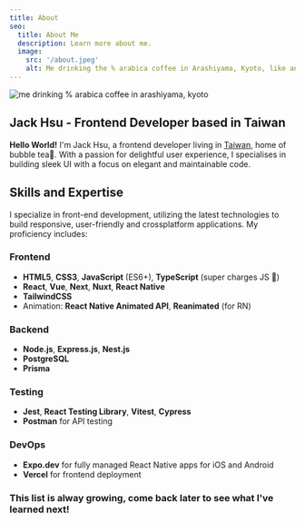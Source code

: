 ```yaml
---
title: About
seo:
  title: About Me
  description: Learn more about me.
  image:
    src: '/about.jpeg'
    alt: Me drinking the % arabica coffee in Arashiyama, Kyoto, like an influencer.
---
```


![me drinking % arabica coffee in arashiyama, kyoto](/arabica_coffee_arashiyama.jpg)

## Jack Hsu - Frontend Developer based in Taiwan

**Hello World!** I'm Jack Hsu, a frontend developer living in [Taiwan](https://en.wikipedia.org/wiki/Taiwan), home of bubble tea🧋. With a passion for delightful user experience, I specialises in building sleek UI with a focus on elegant and maintainable code.

## Skills and Expertise

I specialize in front-end development, utilizing the latest technologies to build responsive, user-friendly and crossplatform applications. My proficiency includes:

### Frontend

- **HTML5**, **CSS3**, **JavaScript** (ES6+), **TypeScript** (super charges JS 🥳)
- **React**, **Vue**, **Next**, **Nuxt**, **React Native**
- **TailwindCSS**
- Animation: **React Native Animated API**, **Reanimated** (for RN)

### Backend

- **Node.js**, **Express.js**, **Nest.js**
- **PostgreSQL**
- **Prisma**

### Testing

- **Jest**, **React Testing Library**, **Vitest**, **Cypress**
- **Postman** for API testing

### DevOps

- **Expo.dev** for fully managed React Native apps for iOS and Android
- **Vercel** for frontend deployment

### This list is alway growing, come back later to see what I've learned next!

